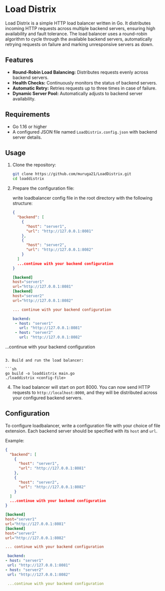 # Load Distrix

Load Distrix is a simple HTTP load balancer written in Go. It distributes incoming HTTP requests across multiple backend servers, ensuring high availability and fault tolerance. The load balancer uses a round-robin algorithm to cycle through the available backend servers, automatically retrying requests on failure and marking unresponsive servers as down.

## Features

- **Round-Robin Load Balancing:** Distributes requests evenly across backend servers.
- **Health Checks:** Continuously monitors the status of backend servers.
- **Automatic Retry:** Retries requests up to three times in case of failure.
- **Dynamic Server Pool:** Automatically adjusts to backend server availability.

## Requirements

- Go 1.16 or higher
- A configured JSON file named `LoadDistrix.config.json` with backend server details.

## Usage

1. Clone the repository:

   ```sh
   git clone https://github.com/muruga21/LoadDistrix.git
   cd loaddistrix
   ```

2. Prepare the configuration file:

   write loadbalancer config file in the root directory with the following structure:

   ```json
   {
     "backend": [
       {
         "host": "server1",
         "url": "http://127.0.0.1:8081"
       },
       {
         "host": "server2",
         "url": "http://127.0.0.1:8082"
       }
     ]
     ...continue with your backend configuration
   }
   ```

   ```toml
   [backend]
   host="server1"
   url="http://127.0.0.1:8081"
   [backend]
   host="server2"
   url="http://127.0.0.1:8082"

   ... continue with your backend configuration
   ```

   ```yaml
   backend:
    - host: "server1"
      url: "http://127.0.0.1:8081"
    - host: "server2"
      url: "http://127.0.0.1:8082"

  ...continue with your backend configuration

```

3. Build and run the load balancer:

```sh
go build -o loaddistrix main.go
./loaddistrix <config-file>
````

4. The load balancer will start on port 8000. You can now send HTTP requests to `http://localhost:8000`, and they will be distributed across your configured backend servers.

## Configuration

To configure loadbalancer, write a configuration file with your choice of file extension. Each backend server should be specified with its `host` and `url`.

Example:

```json
{
  "backend": [
    {
      "host": "server1",
      "url": "http://127.0.0.1:8081"
    },
    {
      "host": "server2",
      "url": "http://127.0.0.1:8082"
    }
  ]
  ...continue with your backend configuration
}
```

```toml
[backend]
host="server1"
url="http://127.0.0.1:8081"
[backend]
host="server2"
url="http://127.0.0.1:8082"

... continue with your backend configuration
```

```yaml
 backend:
- host: "server1"
 url: "http://127.0.0.1:8081"
- host: "server2"
 url: "http://127.0.0.1:8082"

 ...continue with your backend configuration
```
